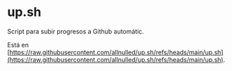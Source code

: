 # up.sh

Script para subir progresos a Github automátic.

Está en [https://raw.githubusercontent.com/allnulled/up.sh/refs/heads/main/up.sh](https://raw.githubusercontent.com/allnulled/up.sh/refs/heads/main/up.sh).